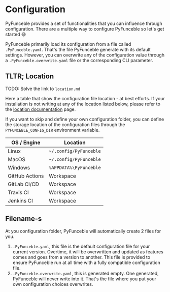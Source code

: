 # Configuration

PyFunceble provides a set of functionalities that you can influence through configuration.
There are a multiple way to configure PyFunceble so let's get started :smile:

PyFunceble primarily load its configuration from a file called `.PyFunceble.yaml`.
That's the file PyFunceble generate with its default settings. However, you can overwrite any of the configuration value through a `.PyFunceble.overwrite.yaml` file or the corresponding CLI parameter.

## TLTR; Location
TODO: Solve the link to `location.md`

Here a table that show the configuration file location - at best efforts. If your installation is not writing at any of the location listed below, please refer to the [location documentation](location.md) page.

If you want to skip and define your own configuration folder, you can define the storage location of the configuration files through the `PYFUNCEBLE_CONFIG_DIR` environment variable.

| OS / Engine    | Location               |
|----------------|------------------------|
| Linux          | `~/.config/PyFunceble` |
| MacOS          | `~/.config/PyFunceble` |
| Windows        | `%APPDATA%\PyFunceble` |
| GitHub Actions | Workspace              |
| GitLab CI/CD   | Workspace              |
| Travis CI      | Workspace              |
| Jenkins CI     | Workspace              |


## Filename-s

At you configuration folder, PyFunceble will automatically create 2 files for you.

1. `.PyFunceble.yaml`, this file is the default configuration file for your current version. Overtime, it will be overwritten and updated as features comes and goes from a version to another. This file is provided to ensure PyFunceble run at all time with a fully compatible configuration file.
2. `.PyFunceble.overwrite.yaml`, this is generated empty. One generated, PyFunceble will never write into it. That's the file where you put your own configuration choices overwrites.
